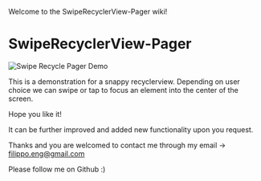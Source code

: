 Welcome to the SwipeRecyclerView-Pager wiki!

# SwipeRecyclerView-Pager

![Swipe Recycle Pager Demo](https://github.com/filippella/SwipeRecyclerView-Pager/blob/master/demo.gif)

This is a demonstration for a snappy recyclerview. Depending on user choice we can swipe or tap to focus an element into the center of the screen.

Hope you like it!

It can be further improved and added new functionality upon you request.

Thanks and you are welcomed to contact me through my email -> filippo.eng@gmail.com

Please follow me on Github :)

